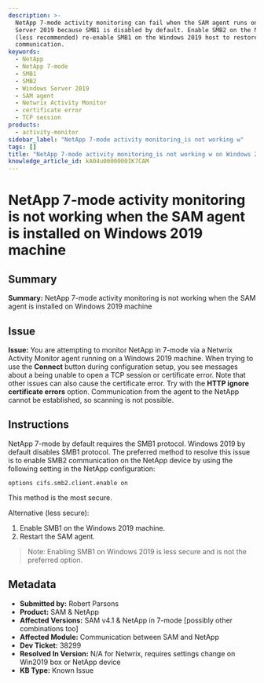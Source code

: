 ```yaml
---
description: >-
  NetApp 7-mode activity monitoring can fail when the SAM agent runs on Windows
  Server 2019 because SMB1 is disabled by default. Enable SMB2 on the NetApp or
  (less recommended) re-enable SMB1 on the Windows 2019 host to restore
  communication.
keywords:
  - NetApp
  - NetApp 7-mode
  - SMB1
  - SMB2
  - Windows Server 2019
  - SAM agent
  - Netwrix Activity Monitor
  - certificate error
  - TCP session
products:
  - activity-monitor
sidebar_label: "NetApp 7-mode activity monitoring_is not working w"
tags: []
title: "NetApp 7-mode activity monitoring_is not working w on Windows 2019 machine"
knowledge_article_id: kA04u0000000IK7CAM
---
```


# NetApp 7-mode activity monitoring is not working when the SAM agent is installed on Windows 2019 machine

## Summary
**Summary:** NetApp 7-mode activity monitoring is not working when the SAM agent is installed on Windows 2019 machine

## Issue
**Issue:** You are attempting to monitor NetApp in 7-mode via a Netwrix Activity Monitor agent running on a Windows 2019 machine. When trying to use the **Connect** button during configuration setup, you see messages about a being unable to open a TCP session or certificate error. Note that other issues can also cause the certificate error. Try with the **HTTP ignore certificate errors** option. Communication from the agent to the NetApp cannot be established, so scanning is not possible.

## Instructions
NetApp 7-mode by default requires the SMB1 protocol. Windows 2019 by default disables SMB1 protocol. The preferred method to resolve this issue is to enable SMB2 communication on the NetApp device by using the following setting in the NetApp configuration:

`options cifs.smb2.client.enable on`

This method is the most secure.

Alternative (less secure):
1. Enable SMB1 on the Windows 2019 machine.
2. Restart the SAM agent.

> Note: Enabling SMB1 on Windows 2019 is less secure and is not the preferred option.

## Metadata
- **Submitted by:** Robert Parsons
- **Product:** SAM & NetApp
- **Affected Versions:** SAM v4.1 & NetApp in 7-mode [possibly other combinations too]
- **Affected Module:** Communication between SAM and NetApp
- **Dev Ticket:** 38299
- **Resolved In Version:** N/A for Netwrix, requires settings change on Win2019 box or NetApp device
- **KB Type:** Known Issue
